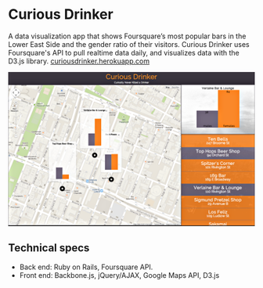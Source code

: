 Curious Drinker
========

A data visualization app that shows Foursquare’s most popular bars in the Lower East Side and the gender ratio of their visitors. Curious Drinker uses Foursquare's API to pull realtime data daily, and visualizes data with the D3.js library. [curiousdrinker.herokuapp.com](http://curiousdrinker.herokuapp.com)

![screenshot](docs/screenshot.png)

## Technical specs
  - Back end: Ruby on Rails, Foursquare API.
  - Front end: Backbone.js, jQuery/AJAX, Google Maps API, D3.js